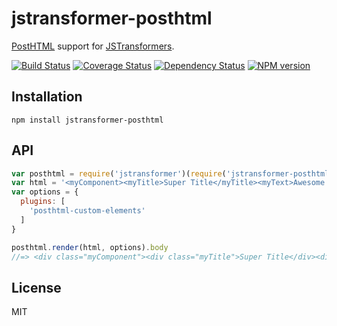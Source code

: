 # jstransformer-posthtml

[PostHTML](https://github.com/posthtml/posthtml) support for [JSTransformers](http://github.com/jstransformers).

[![Build Status](https://img.shields.io/travis/jstransformers/jstransformer-posthtml/master.svg)](https://travis-ci.org/jstransformers/jstransformer-posthtml)
[![Coverage Status](https://img.shields.io/codecov/c/github/jstransformers/jstransformer-posthtml/master.svg)](https://codecov.io/gh/jstransformers/jstransformer-posthtml)
[![Dependency Status](https://img.shields.io/david/jstransformers/jstransformer-posthtml/master.svg)](http://david-dm.org/jstransformers/jstransformer-posthtml)
[![NPM version](https://img.shields.io/npm/v/jstransformer-posthtml.svg)](https://www.npmjs.org/package/jstransformer-posthtml)

## Installation

    npm install jstransformer-posthtml

## API

```js
var posthtml = require('jstransformer')(require('jstransformer-posthtml'))
var html = '<myComponent><myTitle>Super Title</myTitle><myText>Awesome Text</myText></myComponent>'
var options = {
  plugins: [
    'posthtml-custom-elements'
  ]
}

posthtml.render(html, options).body
//=> <div class="myComponent"><div class="myTitle">Super Title</div><div class="myText">Awesome Text</div></div>
```

## License

MIT
